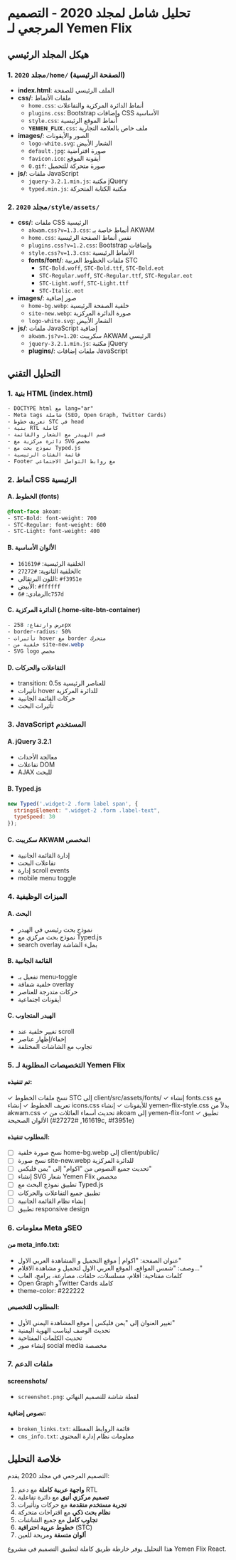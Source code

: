 # تحليل شامل لمجلد 2020 - التصميم المرجعي لـ Yemen Flix

## هيكل المجلد الرئيسي

### 1. مجلد `2020/home/` (الصفحة الرئيسية)
- **index.html**: الملف الرئيسي للصفحة
- **css/**: ملفات الأنماط
  - `home.css`: أنماط الدائرة المركزية والتفاعلات
  - `plugins.css`: Bootstrap وإضافات CSS الأساسية
  - `style.css`: أنماط الموقع الرئيسية
  - `𝐘𝐄𝐌𝐄𝐍_𝐅𝐋𝐈𝐗.css`: ملف خاص بالعلامة التجارية
- **images/**: الصور والأيقونات
  - `logo-white.svg`: الشعار الأبيض
  - `default.jpg`: صورة افتراضية
  - `favicon.ico`: أيقونة الموقع
  - `0.gif`: صورة متحركة للتحميل
- **js/**: ملفات JavaScript
  - `jquery-3.2.1.min.js`: مكتبة jQuery
  - `typed.min.js`: مكتبة الكتابة المتحركة

### 2. مجلد `2020/style/assets/`
- **css/**: ملفات CSS الرئيسية
  - `akwam.css?v=1.3.css`: أنماط خاصة بـ AKWAM
  - `home.css`: نفس أنماط الصفحة الرئيسية
  - `plugins.css?v=1.2.css`: Bootstrap وإضافات
  - `style.css?v=1.3.css`: الأنماط الرئيسية
  - **fonts/font/**: ملفات الخطوط العربية STC
    - `STC-Bold.woff`, `STC-Bold.ttf`, `STC-Bold.eot`
    - `STC-Regular.woff`, `STC-Regular.ttf`, `STC-Regular.eot`
    - `STC-Light.woff`, `STC-Light.ttf`
    - `STC-Italic.eot`
- **images/**: صور إضافية
  - `home-bg.webp`: خلفية الصفحة الرئيسية
  - `site-new.webp`: صورة الدائرة المركزية
  - `logo-white.svg`: الشعار الأبيض
- **js/**: ملفات JavaScript إضافية
  - `akwam.js?v=1.20`: سكريبت AKWAM الرئيسي
  - `jquery-3.2.1.min.js`: مكتبة jQuery
  - **plugins/**: ملفات إضافات JavaScript

## التحليل التقني

### 1. بنية HTML (index.html)
```html
- DOCTYPE html مع lang="ar"
- Meta tags شاملة (SEO, Open Graph, Twitter Cards)
- تعريف خطوط STC في head
- بنية RTL كاملة
- قسم الهيدر مع الشعار والقائمة
- دائرة مركزية مع SVG مخصص
- نموذج بحث مع Typed.js
- قائمة الفئات الرئيسية
- Footer مع روابط التواصل الاجتماعي
```

### 2. أنماط CSS الرئيسية

#### A. الخطوط (fonts)
```css
@font-face akoam:
- STC-Bold: font-weight: 700
- STC-Regular: font-weight: 600  
- STC-Light: font-weight: 400
```

#### B. الألوان الأساسية
- الخلفية الرئيسية: `#161619`
- الخلفية الثانوية: `#27272c`
- اللون البرتقالي: `#f3951e`
- الأبيض: `#ffffff`
- الرمادي: `#6c757d`

#### C. الدائرة المركزية (.home-site-btn-container)
```css
- عرض وارتفاع: 258px
- border-radius: 50%
- تأثيرات hover مع border متحرك
- خلفية من site-new.webp
- SVG logo مخصص
```

#### D. التفاعلات والحركات
- transition: 0.5s للعناصر الرئيسية
- تأثيرات hover للدائرة المركزية
- حركات القائمة الجانبية
- تأثيرات البحث

### 3. JavaScript المستخدم

#### A. jQuery 3.2.1
- معالجة الأحداث
- تفاعلات DOM
- AJAX للبحث

#### B. Typed.js
```javascript
new Typed('.widget-2 .form label span', {
  stringsElement: ".widget-2 .form .label-text",
  typeSpeed: 30
});
```

#### C. سكريبت AKWAM المخصص
- إدارة القائمة الجانبية
- تفاعلات البحث
- إدارة scroll events
- mobile menu toggle

### 4. الميزات الوظيفية

#### A. البحث
- نموذج بحث رئيسي في الهيدر
- نموذج بحث مركزي مع Typed.js
- search overlay بملء الشاشة

#### B. القائمة الجانبية
- تفعيل بـ menu-toggle
- خلفية شفافة overlay
- حركات متدرجة للعناصر
- أيقونات اجتماعية

#### C. الهيدر المتجاوب
- تغيير خلفية عند scroll
- إخفاء/إظهار عناصر
- تجاوب مع الشاشات المختلفة

### 5. التخصيصات المطلوبة لـ Yemen Flix

#### تم تنفيذه:
✓ نسخ ملفات الخطوط STC إلى client/src/assets/fonts/
✓ إنشاء fonts.css مع تعريف الخطوط
✓ إنشاء icons.css للأيقونات
✓ إنشاء yemen-flix-style.css بدلاً من akwam.css
✓ تحديث أسماء العائلات من akoam إلى yemen-flix-font
✓ تطبيق الألوان الصحيحة (#161619, #27272c, #f3951e)

#### المطلوب تنفيذه:
- [ ] نسخ صورة خلفية home-bg.webp إلى client/public/
- [ ] نسخ صورة site-new.webp للدائرة المركزية
- [ ] تحديث جميع النصوص من "اكوام" إلى "يمن فليكس"
- [ ] إنشاء SVG شعار Yemen Flix مخصص
- [ ] تطبيق نموذج البحث مع Typed.js
- [ ] تطبيق جميع التفاعلات والحركات
- [ ] إنشاء نظام القائمة الجانبية
- [ ] تطبيق responsive design

### 6. معلومات Meta وSEO

#### من meta_info.txt:
- عنوان الصفحة: "اكوام | موقع التحميل و المشاهدة العربي الاول"
- وصف: "شمس المواقع، الموقع العربي الاول لتحميل و مشاهدة الافلام..."
- كلمات مفتاحية: أفلام، مسلسلات، حلقات، مصارعة، برامج، العاب
- Open Graph وTwitter Cards كاملة
- theme-color: #222222

#### المطلوب للتخصيص:
- تغيير العنوان إلى "يمن فليكس | موقع المشاهدة اليمني الأول"
- تحديث الوصف ليناسب الهوية اليمنية
- تحديث الكلمات المفتاحية
- إنشاء صور social media مخصصة

### 7. ملفات الدعم

#### screenshots/
- `screenshot.png`: لقطة شاشة للتصميم النهائي

#### نصوص إضافية:
- `broken_links.txt`: قائمة الروابط المعطلة
- `cms_info.txt`: معلومات نظام إدارة المحتوى

## خلاصة التحليل

التصميم المرجعي في مجلد 2020 يقدم:
1. **واجهة عربية كاملة** مع دعم RTL
2. **تصميم مركزي أنيق** مع دائرة تفاعلية
3. **تجربة مستخدم متقدمة** مع حركات وتأثيرات
4. **نظام بحث ذكي** مع اقتراحات متحركة
5. **تجاوب كامل** مع جميع الشاشات
6. **خطوط عربية احترافية** (STC)
7. **ألوان متسقة** ومريحة للعين

هذا التحليل يوفر خارطة طريق كاملة لتطبيق التصميم في مشروع Yemen Flix React.